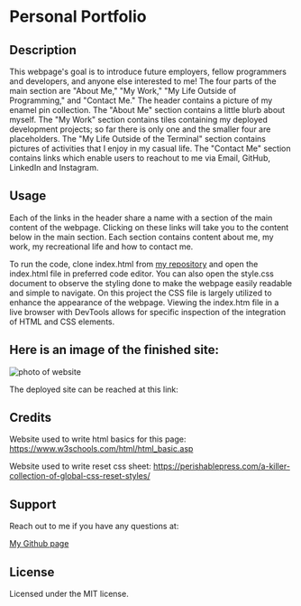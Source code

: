 # Personal Portfolio

## Description
This webpage's goal is to introduce future employers, fellow programmers and developers, and anyone else interested to me! The four parts of the main section are "About Me," "My Work," "My Life Outside of Programming," and "Contact Me." The header contains a picture of my enamel pin collection. The "About Me" section contains a little blurb about myself. The "My Work" section contains tiles containing my deployed development projects; so far there is only one and the smaller four are placeholders. The "My Life Outside of the Terminal" section contains pictures of activities that I enjoy in my casual life. The "Contact Me" section contains links which enable users to reachout to me via Email, GitHub, LinkedIn and Instagram. 

## Usage
Each of the links in the header share a name with a section of the main content of the webpage. Clicking on these links will take you to the content below in the main section. Each section contains content about me, my work, my recreational life and how to contact me.

To run the code, clone index.html from [my repository](https://github.com/sillytsundere/Horiseon-Solutions.git) and open the index.html file in preferred code editor. You can also open the style.css document to observe the styling done to make the webpage easily readable and simple to navigate. On this project the CSS file is largely utilized to enhance the appearance of the webpage. Viewing the index.htm file in a live browser with DevTools allows for specific inspection of the integration of HTML and CSS elements.

## Here is an image of the finished site:
![photo of website](assets/images/portfolio-screenshot.png)

The deployed site can be reached at this link:

## Credits
Website used to write html basics for this page: https://www.w3schools.com/html/html_basic.asp

Website used to write reset css sheet: https://perishablepress.com/a-killer-collection-of-global-css-reset-styles/

## Support
Reach out to me if you have any questions at:

[My Github page](https://github.com/sillytsundere)

## License
Licensed under the MIT license.